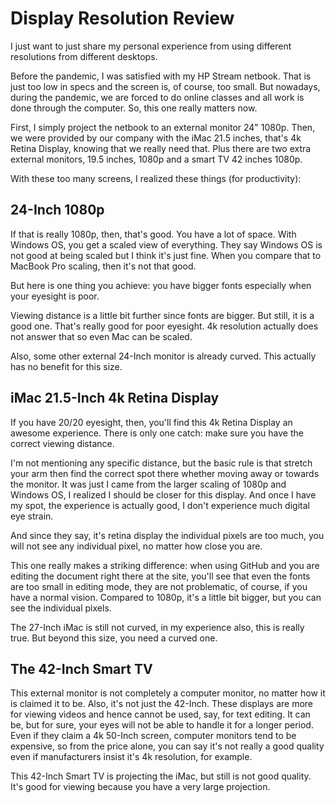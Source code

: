 # Display Resolution Review
I just want to just share my personal 
experience from using different resolutions 
from different desktops. 

Before the pandemic, I was satisfied with
my HP Stream netbook. That is just
too low in specs and the screen is,
of course, too small. 
But nowadays, during the pandemic,
we are forced to do online classes
and all work is done through the computer.
So, this one really matters now.

First, I simply project the netbook
to an external monitor 24" 1080p. Then, 
we were provided by our company
with the iMac 21.5 inches, 
that's 4k Retina Display, 
knowing that we really need that.
Plus there are two extra external 
monitors, 19.5 inches, 1080p and
a smart TV 42 inches 1080p.

With these too many screens, I realized
these things (for productivity):

## 24-Inch 1080p
If that is really 1080p, then, that's good.
You have a lot of space. With Windows OS,
you get a scaled view of everything. They
say Windows OS is not good at being scaled but
I think it's just fine. When you compare that
to MacBook Pro scaling, then it's not that
good.

But here is one thing you achieve: 
you have bigger fonts especially when your
eyesight is poor.

Viewing distance is a little bit further
since fonts are bigger. But still, it
is a good one. That's really good for poor
eyesight. 4k resolution actually does 
not answer that so even Mac can be scaled.

Also, some other external 24-Inch monitor
is already curved. This actually has no
benefit for this size.

## iMac 21.5-Inch 4k Retina Display
If you have 20/20 eyesight, then, 
you'll find this 4k Retina Display an 
awesome experience. There is only one
catch: make sure you have the correct
viewing distance.

I'm not mentioning any specific distance,
but the basic rule is that stretch your
arm then find the correct spot there
whether moving away or towards the monitor.
It was just I came from the larger
scaling of 1080p and Windows OS, I 
realized I should be closer for this 
display. And once I have my spot, 
the experience is actually good,
I don't experience much digital
eye strain.

And since they say, it's retina display
the individual pixels are too much, you
will not see any individual pixel, no matter
how close you are. 

This one really makes a striking difference:
when using GitHub and you are editing the
document right there at the site,
you'll see that even the fonts are too
small in editing mode, they are not problematic,
of course, if you have a normal vision.
Compared to 1080p, it's a little bit bigger,
but you can see the individual pixels.

The 27-Inch iMac is still not curved,
in my experience also, this is really true.
But beyond this size, you need a curved one.

## The 42-Inch Smart TV
This external monitor is not completely
a computer monitor, no matter how it is claimed
it to be. Also, it's not just the 42-Inch.
These displays are more for viewing videos 
and hence cannot be used, say, for
text editing. It can be, but for sure, your eyes
will not be able to handle it for a longer
period. Even if they claim a 4k 50-Inch 
screen, computer monitors tend to be expensive,
so from the price alone, you can say it's not
really a good quality even if manufacturers
insist it's 4k resolution, for example. 

This 42-Inch Smart TV is projecting the 
iMac, but still is not good quality. It's
good for viewing because you have a very
large projection.
